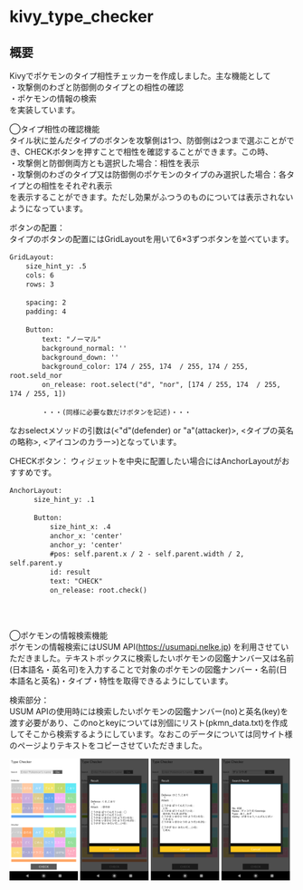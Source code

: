 # kivy_type_checker

## 概要
Kivyでポケモンのタイプ相性チェッカーを作成しました。主な機能として<br>
・攻撃側のわざと防御側のタイプとの相性の確認<br>
・ポケモンの情報の検索<br>
を実装しています。

◯タイプ相性の確認機能<br>
タイル状に並んだタイプのボタンを攻撃側は1つ、防御側は2つまで選ぶことができ、CHECKボタンを押すことで相性を確認することができます。この時、<br>
・攻撃側と防御側両方とも選択した場合：相性を表示<br>
・攻撃側のわざのタイプ又は防御側のポケモンのタイプのみ選択した場合：各タイプとの相性をそれぞれ表示<br>
を表示することができます。ただし効果がふつうのものについては表示されないようになっています。

ボタンの配置：<br>
タイプのボタンの配置にはGridLayoutを用いて6×3ずつボタンを並べています。<br>
~~~
GridLayout:
    size_hint_y: .5
    cols: 6
    rows: 3

    spacing: 2
    padding: 4

    Button: 
        text: "ノーマル"
        background_normal: ''
        background_down: ''
        background_color: 174 / 255, 174  / 255, 174 / 255, root.seld_nor
        on_release: root.select("d", "nor", [174 / 255, 174  / 255, 174 / 255, 1])
        
        ・・・(同様に必要な数だけボタンを記述)・・・
~~~
なおselectメソッドの引数は(<"d"(defender) or "a"(attacker)>, <タイプの英名の略称>, <アイコンのカラー>)となっています。

CHECKボタン：
ウィジェットを中央に配置したい場合にはAnchorLayoutがおすすめです。<br>
~~~
AnchorLayout:
      size_hint_y: .1

      Button:
          size_hint_x: .4
          anchor_x: 'center'
          anchor_y: 'center'
          #pos: self.parent.x / 2 - self.parent.width / 2, self.parent.y
          id: result
          text: "CHECK"
          on_release: root.check()
~~~
<br><br>

◯ポケモンの情報検索機能<br>
ポケモンの情報検索にはUSUM API(https://usumapi.nelke.jp) を利用させていただきました。テキストボックスに検索したいポケモンの図鑑ナンバー又は名前(日本語名・英名可)を入力することで対象のポケモンの図鑑ナンバー・名前(日本語名と英名)・タイプ・特性を取得できるようにしています。

検索部分：<br>
USUM APIの使用時には検索したいポケモンの図鑑ナンバー(no)と英名(key)を渡す必要があり、このnoとkeyについては別個にリスト(pkmn_data.txt)を作成してそこから検索するようにしています。なおこのデータについては同サイト様のページよりテキストをコピーさせていただきました。


<img src="Screenshot_1.png" width="24%"> <img src="Screenshot_3.png" width="24%"> <img src="Screenshot_2.png" width="24%"> <img src="Screenshot_4.png" width="24%">
